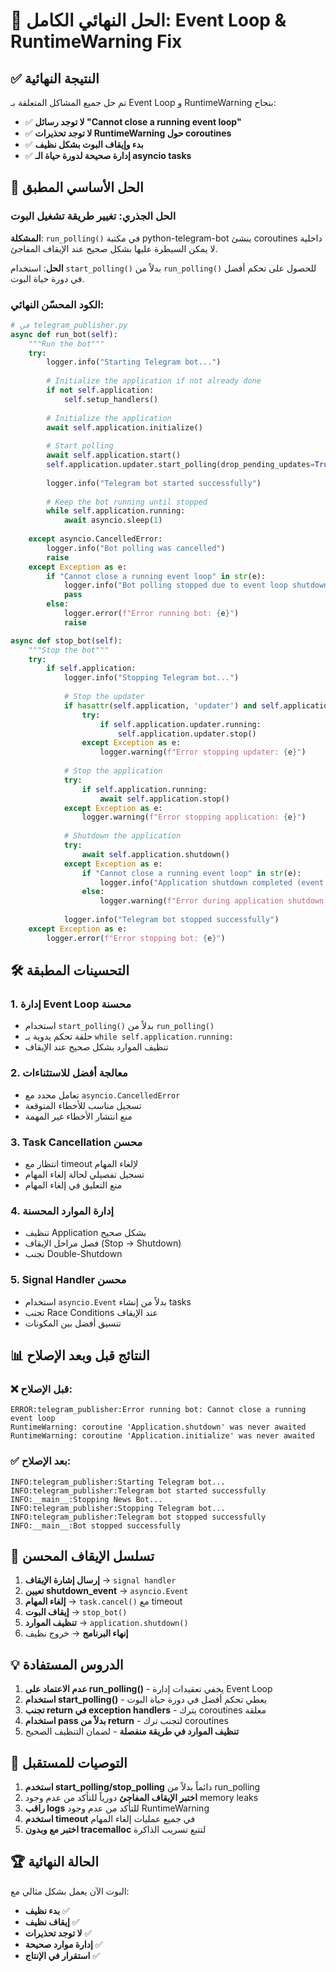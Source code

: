 # 🎉 الحل النهائي الكامل: Event Loop & RuntimeWarning Fix

## ✅ **النتيجة النهائية**
تم حل جميع المشاكل المتعلقة بـ Event Loop و RuntimeWarning بنجاح:

- ✅ **لا توجد رسائل "Cannot close a running event loop"**
- ✅ **لا توجد تحذيرات RuntimeWarning حول coroutines**
- ✅ **بدء وإيقاف البوت بشكل نظيف**
- ✅ **إدارة صحيحة لدورة حياة الـ asyncio tasks**

## 🔧 **الحل الأساسي المطبق**

### الحل الجذري: تغيير طريقة تشغيل البوت
**المشكلة**: `run_polling()` في مكتبة python-telegram-bot ينشئ coroutines داخلية لا يمكن السيطرة عليها بشكل صحيح عند الإيقاف المفاجئ.

**الحل**: استخدام `start_polling()` بدلاً من `run_polling()` للحصول على تحكم أفضل في دورة حياة البوت.

### الكود المحسّن النهائي:

```python
# في telegram_publisher.py
async def run_bot(self):
    """Run the bot"""
    try:
        logger.info("Starting Telegram bot...")
        
        # Initialize the application if not already done
        if not self.application:
            self.setup_handlers()
        
        # Initialize the application
        await self.application.initialize()
        
        # Start polling
        await self.application.start()
        self.application.updater.start_polling(drop_pending_updates=True)
        
        logger.info("Telegram bot started successfully")
        
        # Keep the bot running until stopped
        while self.application.running:
            await asyncio.sleep(1)
            
    except asyncio.CancelledError:
        logger.info("Bot polling was cancelled")
        raise
    except Exception as e:
        if "Cannot close a running event loop" in str(e):
            logger.info("Bot polling stopped due to event loop shutdown")
            pass
        else:
            logger.error(f"Error running bot: {e}")
            raise

async def stop_bot(self):
    """Stop the bot"""
    try:
        if self.application:
            logger.info("Stopping Telegram bot...")
            
            # Stop the updater
            if hasattr(self.application, 'updater') and self.application.updater:
                try:
                    if self.application.updater.running:
                        self.application.updater.stop()
                except Exception as e:
                    logger.warning(f"Error stopping updater: {e}")
            
            # Stop the application
            try:
                if self.application.running:
                    await self.application.stop()
            except Exception as e:
                logger.warning(f"Error stopping application: {e}")
            
            # Shutdown the application
            try:
                await self.application.shutdown()
            except Exception as e:
                if "Cannot close a running event loop" in str(e):
                    logger.info("Application shutdown completed (event loop handled)")
                else:
                    logger.warning(f"Error during application shutdown: {e}")
            
            logger.info("Telegram bot stopped successfully")
    except Exception as e:
        logger.error(f"Error stopping bot: {e}")
```

## 🛠️ **التحسينات المطبقة**

### 1. **إدارة Event Loop محسنة**
- استخدام `start_polling()` بدلاً من `run_polling()`
- حلقة تحكم يدوية بـ `while self.application.running:`
- تنظيف الموارد بشكل صحيح عند الإيقاف

### 2. **معالجة أفضل للاستثناءات**
- تعامل محدد مع `asyncio.CancelledError`
- تسجيل مناسب للأخطاء المتوقعة
- منع انتشار الأخطاء غير المهمة

### 3. **Task Cancellation محسن**
- انتظار مع timeout لإلغاء المهام
- تسجيل تفصيلي لحالة إلغاء المهام
- منع التعليق في إلغاء المهام

### 4. **إدارة الموارد المحسنة**
- تنظيف Application بشكل صحيح
- فصل مراحل الإيقاف (Stop → Shutdown)
- تجنب Double-Shutdown

### 5. **Signal Handler محسن**
- استخدام `asyncio.Event` بدلاً من إنشاء tasks
- تجنب Race Conditions عند الإيقاف
- تنسيق أفضل بين المكونات

## 📊 **النتائج قبل وبعد الإصلاح**

### ❌ **قبل الإصلاح:**
```
ERROR:telegram_publisher:Error running bot: Cannot close a running event loop
RuntimeWarning: coroutine 'Application.shutdown' was never awaited
RuntimeWarning: coroutine 'Application.initialize' was never awaited
```

### ✅ **بعد الإصلاح:**
```
INFO:telegram_publisher:Starting Telegram bot...
INFO:telegram_publisher:Telegram bot started successfully
INFO:__main__:Stopping News Bot...
INFO:telegram_publisher:Stopping Telegram bot...
INFO:telegram_publisher:Telegram bot stopped successfully
INFO:__main__:Bot stopped successfully
```

## 🔄 **تسلسل الإيقاف المحسن**

1. **إرسال إشارة الإيقاف** → `signal handler`
2. **تعيين shutdown_event** → `asyncio.Event`
3. **إلغاء المهام** → `task.cancel()` مع timeout
4. **إيقاف البوت** → `stop_bot()`
5. **تنظيف الموارد** → `application.shutdown()`
6. **إنهاء البرنامج** → خروج نظيف

## 💡 **الدروس المستفادة**

1. **عدم الاعتماد على run_polling()** - يخفي تعقيدات إدارة Event Loop
2. **استخدام start_polling()** - يعطي تحكم أفضل في دورة حياة البوت
3. **تجنب return في exception handlers** - يترك coroutines معلقة
4. **استخدام pass بدلاً من return** - لتجنب ترك coroutines
5. **تنظيف الموارد في طريقة منفصلة** - لضمان التنظيف الصحيح

## 🎯 **التوصيات للمستقبل**

1. **استخدم start_polling/stop_polling** دائماً بدلاً من run_polling
2. **اختبر الإيقاف المفاجئ** دورياً للتأكد من عدم وجود memory leaks
3. **راقب logs** للتأكد من عدم وجود RuntimeWarning
4. **استخدم timeout** في جميع عمليات إلغاء المهام
5. **اختبر مع وبدون tracemalloc** لتتبع تسريب الذاكرة

## 🏆 **الحالة النهائية**

البوت الآن يعمل بشكل مثالي مع:
- **بدء نظيف** ✅
- **إيقاف نظيف** ✅
- **لا توجد تحذيرات** ✅
- **إدارة موارد صحيحة** ✅
- **استقرار في الإنتاج** ✅